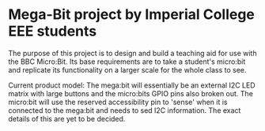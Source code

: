 # Mega-Bit project by Imperial College EEE students

The purpose of this project is to design and build a teaching aid for use with the BBC Micro:Bit. Its base requirements are to take a student's micro:bit and replicate its functionality on a larger scale for the whole class to see.

Current product model: The mega:bit will essentially be an external I2C LED matrix with large buttons and the micro:bits GPIO pins also broken out. The micro:bit will use the reserved accessibility pin to 'sense' when it is connected to the mega:bit and needs to sed I2C information. The exact details of this are yet to be decided.
